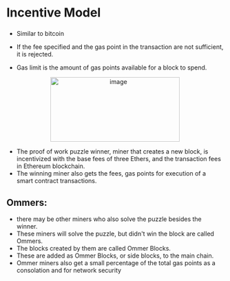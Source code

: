 # Incentive Model
###

- Similar to bitcoin
- If the fee specified and the gas point in the transaction are not sufficient, it is rejected.


- Gas limit is the amount of gas points available for a block to spend.

<p align="center">	
	<img width="300" height="150" alt="image" src="https://user-images.githubusercontent.com/10133554/185742007-43235ec3-76d2-497d-819b-018d3f3a64ba.png">
</p>

- The proof of work puzzle winner, miner that creates a new block, is incentivized with the base fees of three Ethers, and the transaction fees in Ethereum blockchain.
- The winning miner also gets the fees, gas points for execution of a smart contract transactions.

## Ommers:
  - there may be other miners who also solve the puzzle besides the winner.
  - These miners will solve the puzzle, but didn't win the block are called Ommers. 
  - The blocks created by them are called Ommer Blocks. 
  - These are added as Ommer Blocks, or side blocks, to the main chain.
  - Ommer miners also get a small percentage of the total gas points as a consolation and for network security



